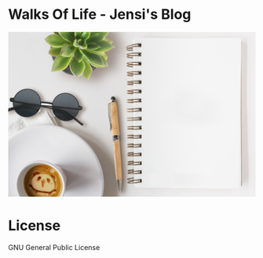 # Walks Of Life - Jensi's Blog

![Homepage Image](/public/images/homePage.jpg)

# License
GNU General Public License

